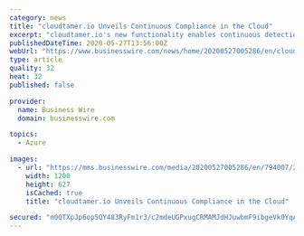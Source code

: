 ```yaml
---
category: news
title: "cloudtamer.io Unveils Continuous Compliance in the Cloud"
excerpt: "cloudtamer.io's new functionality enables continuous detection, reporting and remediation of policy violations across cloud service providers."
publishedDateTime: 2020-05-27T13:56:00Z
webUrl: "https://www.businesswire.com/news/home/20200527005286/en/cloudtamer.io-Unveils-Continuous-Compliance-Cloud"
type: article
quality: 32
heat: 32
published: false

provider:
  name: Business Wire
  domain: businesswire.com

topics:
  - Azure

images:
  - url: "https://mms.businesswire.com/media/20200527005286/en/794007/23/press-release-cloudtamer-continuous-compliance%5B6%5D.jpg"
    width: 1200
    height: 627
    isCached: true
    title: "cloudtamer.io Unveils Continuous Compliance in the Cloud"

secured: "n0QTXpJp6op5QY483RyFm1r3/c2mdeUGPxugCRMAMJdHJuwbmF9ibgeVk0YqAX0xunytWoKdg2GmdE2fuQk0Uwb+GNgcLGzaj6kWu1Rj2grRUavIcrhRjo8BfLqJnVVDIF2dTry7AVGMejHXXeAKZfs9/pIgE8m5lPpX+DO5B0p5O4lA7YuVNFxoZa5aCx/mXQXZSixCto/NGah9Uout4ly86bpDOYHNuA8WjkBDt4HXzDdcIfPYZCjMvUXeMgIq7P8RRI/m2XYQX+tgVfnvfVlDVzvYmeRfp8EF/0Rie3xiRLEGC0rQkTAf7z40BYRqG9a9x/ojjrxDnmzLR9UITkwtodj9iIKC5rfxkRKU7dt4GeEqlSlRfXPRMHgkep9j5wVJPd9WOUvbH3WYu+dB1C0fnxfKtE/bN5rH426yPtI4za/9QS132rxM11f9AkW9azzBy2QuRXDOyMP5AUwOzkF+llamLEvdnKSP7ukhWOA=;h5uLsHZM9XWxtrWEbWVFAw=="
---
```


